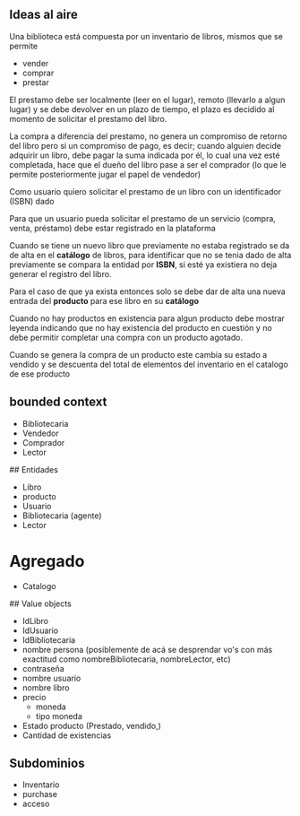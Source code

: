 ## Ideas al aire

Una biblioteca está compuesta por un inventario de libros, mismos que se permite

- vender
- comprar
- prestar

El prestamo debe ser localmente (leer en el lugar), remoto (llevarlo a algun lugar) y se debe devolver
en un plazo de tiempo, el plazo es decidido al momento de solicitar el prestamo del libro.

La compra a diferencia del prestamo, no genera un compromiso de retorno del libro pero si un compromiso de
pago, es decir; cuando alguien decide adquirir un libro, debe pagar la suma indicada por él, lo cual una vez
esté completada, hace que el dueño del libro pase a ser el comprador (lo que le permite posteriormente jugar
el papel de vendedor)

Como usuario quiero solicitar el prestamo de un libro con un identificador (ISBN) dado

Para que un usuario pueda solicitar el prestamo de un servicio (compra, venta, préstamo) debe estar registrado
en la plataforma

Cuando se tiene un nuevo libro que previamente no estaba registrado se da de alta en el **catálogo** de libros, para
identificar que no se tenia dado de alta previamente se compara la entidad por **ISBN**, si esté ya existiera no deja
generar el registro del libro.

Para el caso de que ya exista entonces solo se debe dar de alta una nueva entrada del **producto** para ese libro en su **catálogo**

Cuando no hay productos en existencia para algun producto debe mostrar leyenda indicando que no hay existencia del producto en cuestión y no debe permitir completar una compra con un producto agotado.

Cuando se genera la compra de un producto este cambia su estado a vendido y se descuenta del total de elementos del inventario
en el catalogo de ese producto

## bounded context

- Bibliotecaria
- Vendedor
- Comprador
- Lector

## Entidades

- Libro
- producto
- Usuario
- Bibliotecaria (agente)
- Lector

# Agregado

- Catalogo


## Value objects

- IdLibro
- IdUsuario
- IdBibliotecaria
- nombre persona (posiblemente de acá se desprendar vo's con más exactitud como nombreBibliotecaria, nombreLector, etc)
- contraseña
- nombre usuario
- nombre libro
- precio
  - moneda
  - tipo moneda
- Estado producto (Prestado, vendido,)
- Cantidad de existencias

## Subdominios

- Inventario
- purchase
- acceso

